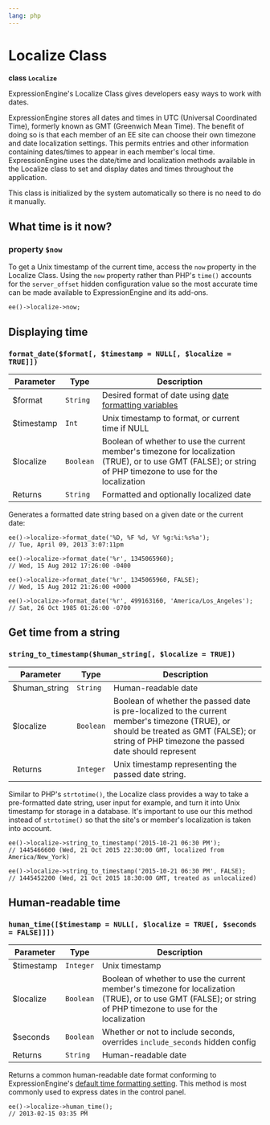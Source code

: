 ```yaml
---
lang: php
---
```


<!--
    This source file is part of the open source project
    ExpressionEngine User Guide (https://github.com/ExpressionEngine/ExpressionEngine-User-Guide)

    @link      https://expressionengine.com/
    @copyright Copyright (c) 2003-2020, Packet Tide, LLC (https://www.packettide.com)
    @license   https://expressionengine.com/license Licensed under Apache License, Version 2.0
-->

# Localize Class

**class `Localize`**

ExpressionEngine's Localize Class gives developers easy ways to work with dates.

ExpressionEngine stores all dates and times in UTC (Universal Coordinated Time), formerly known as GMT (Greenwich Mean Time). The benefit of doing so is that each member of an EE site can choose their own timezone and date localization settings. This permits entries and other information containing dates/times to appear in each member's local time. ExpressionEngine uses the date/time and localization methods available in the Localize class to set and display dates and times throughout the application.

This class is initialized by the system automatically so there is no need to do it manually.

## What time is it now?

### property `$now`

To get a Unix timestamp of the current time, access the `now` property in the Localize Class. Using the `now` property rather than PHP's `time()` accounts for the `server_offset` hidden configuration value so the most accurate time can be made available to ExpressionEngine and its add-ons.

    ee()->localize->now;

## Displaying time

### `format_date($format[, $timestamp = NULL[, $localize = TRUE]])`

| Parameter   | Type      | Description                                                                                                                                                   |
| ----------- | --------- | ------------------------------------------------------------------------------------------------------------------------------------------------------------- |
| \$format    | `String`  | Desired format of date using [date formatting variables](templates/date-variable-formatting.md)                                                               |
| \$timestamp | `Int`     | Unix timestamp to format, or current time if NULL                                                                                                             |
| \$localize  | `Boolean` | Boolean of whether to use the current member's timezone for localization (TRUE), or to use GMT (FALSE); or string of PHP timezone to use for the localization |
| Returns     | `String`  | Formatted and optionally localized date                                                                                                                       |

Generates a formatted date string based on a given date or the current date:

    ee()->localize->format_date('%D, %F %d, %Y %g:%i:%s%a');
    // Tue, April 09, 2013 3:07:11pm

    ee()->localize->format_date('%r', 1345065960);
    // Wed, 15 Aug 2012 17:26:00 -0400

    ee()->localize->format_date('%r', 1345065960, FALSE);
    // Wed, 15 Aug 2012 21:26:00 +0000

    ee()->localize->format_date('%r', 499163160, 'America/Los_Angeles');
    // Sat, 26 Oct 1985 01:26:00 -0700

## Get time from a string

### `string_to_timestamp($human_string[, $localize = TRUE])`

| Parameter      | Type      | Description                                                                                                                                                                                  |
| -------------- | --------- | -------------------------------------------------------------------------------------------------------------------------------------------------------------------------------------------- |
| \$human_string | `String`  | Human-readable date                                                                                                                                                                          |
| \$localize     | `Boolean` | Boolean of whether the passed date is pre-localized to the current member's timezone (TRUE), or should be treated as GMT (FALSE); or string of PHP timezone the passed date should represent |
| Returns        | `Integer` | Unix timestamp representing the passed date string.                                                                                                                                          |

Similar to PHP's `strtotime()`, the Localize class provides a way to take a pre-formatted date string, user input for example, and turn it into Unix timestamp for storage in a database. It's important to use our this method instead of `strtotime()` so that the site's or member's localization is taken into account.

    ee()->localize->string_to_timestamp('2015-10-21 06:30 PM');
    // 1445466600 (Wed, 21 Oct 2015 22:30:00 GMT, localized from America/New_York)

    ee()->localize->string_to_timestamp('2015-10-21 06:30 PM', FALSE);
    // 1445452200 (Wed, 21 Oct 2015 18:30:00 GMT, treated as unlocalized)

## Human-readable time

### `human_time([$timestamp = NULL[, $localize = TRUE[, $seconds = FALSE]]])`

| Parameter   | Type      | Description                                                                                                                                                   |
| ----------- | --------- | ------------------------------------------------------------------------------------------------------------------------------------------------------------- |
| \$timestamp | `Integer` | Unix timestamp                                                                                                                                                |
| \$localize  | `Boolean` | Boolean of whether to use the current member's timezone for localization (TRUE), or to use GMT (FALSE); or string of PHP timezone to use for the localization |
| \$seconds   | `Boolean` | Whether or not to include seconds, overrides `include_seconds` hidden config                                                                                  |
| Returns     | `String`  | Human-readable date                                                                                                                                           |

Returns a common human-readable date format conforming to ExpressionEngine's [default time formatting setting](control-panel/settings/general.md). This method is most commonly used to express dates in the control panel.

    ee()->localize->human_time();
    // 2013-02-15 03:35 PM

